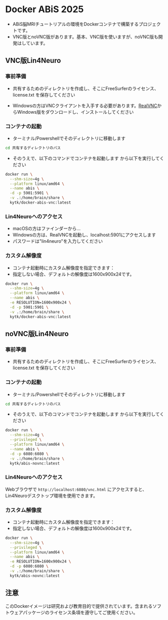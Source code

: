 # Docker ABiS 2025

- ABiS脳MRIチュートリアルの環境をDockerコンテナで構築するプロジェクトです。
- VNC版とnoVNC版があります。基本、VNC版を使いますが、noVNC版も開発はしています。

## VNC版Lin4Neuro

### 事前準備

- 共有するためのディレクトリを作成し、そこにFreeSurferのライセンス、license.txt を保存してください

- Windowsの方はVNCクライアントを入手する必要があります。[RealVNC](https://www.realvnc.com/en/connect/download/viewer/)からWindows版をダウンロードし、インストールしてください

### コンテナの起動
- ターミナル/Powershellでそのディレクトリに移動します

```bash
cd 共有するディレクトリのパス
```

- そのうえで、以下のコマンドでコンテナを起動します
から以下を実行してください

```bash
docker run \
  --shm-size=4g \
  --platform linux/amd64 \
  --name abis \
  -d -p 5901:5901 \
  -v .:/home/brain/share \
  kytk/docker-abis-vnc:latest
```

### Lin4Neuroへのアクセス

- macOSの方はファインダーから...
- Windowsの方は、RealVNCを起動し、localhost:5901にアクセスします
- パスワードは"lin4neuro"を入力してください

### カスタム解像度

- コンテナ起動時にカスタム解像度を指定できます：
- 指定しない場合、デフォルトの解像度は1600x900x24です。

```bash
docker run \
  --shm-size=4g \
  --platform linux/amd64 \
  --name abis \
  -e RESOLUTION=1600x900x24 \
  -d -p 5901:5901 \
  -v .:/home/brain/share \
  kytk/docker-abis-vnc:latest
```




## noVNC版Lin4Neuro

### 事前準備

- 共有するためのディレクトリを作成し、そこにFreeSurferのライセンス、license.txt を保存してください

### コンテナの起動
- ターミナル/Powershellでそのディレクトリに移動します

```bash
cd 共有するディレクトリのパス
```

- そのうえで、以下のコマンドでコンテナを起動します
から以下を実行してください

```bash
docker run \
  --shm-size=4g \
  --privileged \
  --platform linux/amd64 \
  --name abis \
  -d -p 6080:6080 \
  -v .:/home/brain/share \
  kytk/abis-novnc:latest
```

### Lin4Neuroへのアクセス

Webブラウザで `http://localhost:6080/vnc.html` にアクセスすると、Lin4Neuroデスクトップ環境を使用できます。

### カスタム解像度

- コンテナ起動時にカスタム解像度を指定できます：
- 指定しない場合、デフォルトの解像度は1600x900x24です。

```bash
docker run \
  --shm-size=4g \
  --privileged \
  --platform linux/amd64 \
  --name abis \
  -e RESOLUTION=1600x900x24 \
  -d -p 6080:6080 \
  -v .:/home/brain/share \
  kytk/abis-novnc:latest
```



## 注意

このDockerイメージは研究および教育目的で提供されています。含まれるソフトウェアパッケージのライセンス条項を遵守してご使用ください。
